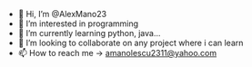 - 👋 Hi, I’m @AlexMano23
- 👀 I’m interested in programming
- 🌱 I’m currently learning python, java...
- 💞️ I’m looking to collaborate on any project where i can learn
- 📫 How to reach me -> amanolescu2311@yahoo.com

<!---
AlexMano23/AlexMano23 is a ✨ special ✨ repository because its `README.md` (this file) appears on your GitHub profile.
You can click the Preview link to take a look at your changes.
--->
